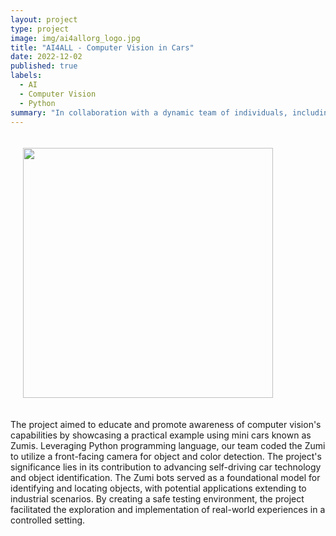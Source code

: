 ```yaml
---
layout: project
type: project
image: img/ai4allorg_logo.jpg
title: "AI4ALL - Computer Vision in Cars"
date: 2022-12-02
published: true
labels:
  - AI
  - Computer Vision
  - Python
summary: "In collaboration with a dynamic team of individuals, including Anthony Lau, Briana Lee, Jarren Seson, and Joel Vanta, this initiative delved into the realm of computer vision within the automotive industry, particularly focusing on its application in self-driving cars. "
---
```

<div align="left">
<img src='https://www.robotshop.com/cdn/shop/products/robolink-zumi-ai-robot-car-kit_51dbd30b-19b5-4301-98b2-88b05d39731f_800x.jpg?v=1699548932' width='400' HSPACE='20' VSPACE='20'> 
</div>

The project aimed to educate and promote awareness of computer vision's capabilities by showcasing a practical example using mini cars known as Zumis. Leveraging Python programming language, our team coded the Zumi to utilize a front-facing camera for object and color detection. The project's significance lies in its contribution to advancing self-driving car technology and object identification. The Zumi bots served as a foundational model for identifying and locating objects, with potential applications extending to industrial scenarios. By creating a safe testing environment, the project facilitated the exploration and implementation of real-world experiences in a controlled setting.
